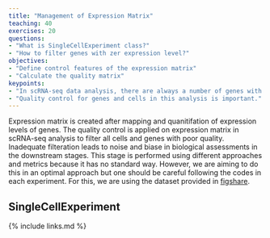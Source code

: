 ```yaml
---
title: "Management of Expression Matrix"
teaching: 40
exercises: 20
questions:
- "What is SingleCellExperiment class?"
- "How to filter genes with zer expression level?"
objectives:
- "Define control features of the expression matrix"
- "Calculate the quality matrix"
keypoints:
- "In scRNA-seq data analysis, there are always a number of genes with zero expression levels."
- "Quality control for genes and cells in this analysis is important."
---
```

Expression matrix is created after mapping and quanitifation of expression levels of genes.
The quality control is applied on expression matrix in scRNA-seq analysis to filter all cells and genes with poor quality.
Inadequate filteration leads to noise and biase in biological assessments in the downstream stages.
This stage is performed using different approaches and metrics because it has no standard way. However, we are aiming to do this 
in an optimal approach but one should be careful following the codes in each experiment.
For this, we are using the dataset provided in <a href="https://figshare.com/articles/dataset/Single-cell_RNA-seq_data_from_microfluidic_emulsion/5715025">figshare</a>.

<h2 id="general">SingleCellExperiment</h2>


{% include links.md %}
